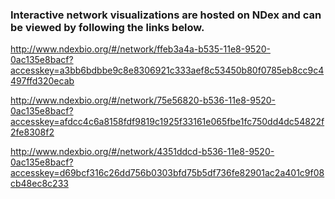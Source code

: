 ### Interactive network visualizations are hosted on NDex and can be viewed by following the links below.

http://www.ndexbio.org/#/network/ffeb3a4a-b535-11e8-9520-0ac135e8bacf?accesskey=a3bb6bdbbe9c8e8306921c333aef8c53450b80f0785eb8cc9c4497ffd320ecab

http://www.ndexbio.org/#/network/75e56820-b536-11e8-9520-0ac135e8bacf?accesskey=afdcc4c6a8158fdf9819c1925f33161e065fbe1fc750dd4dc54822f2fe8308f2

http://www.ndexbio.org/#/network/4351ddcd-b536-11e8-9520-0ac135e8bacf?accesskey=d69bcf316c26dd756b0303bfd75b5df736fe82901ac2a401c9f08cb48ec8c233
